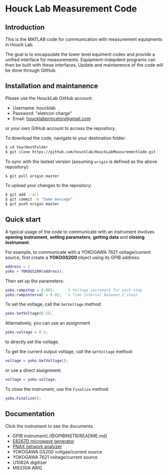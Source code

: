 # Houck Lab Measurement Code

## Introduction
This is the MATLAB code for communication with measurement equiqments in Houck Lab. 

The goal is to encapsulate the lower level equiment codes and provide a unified interface for measurements.
Equipment-indepdent programs can then be built with these interfaces.
Update and maintanence of the code will be done through GitHub.

## Installation and maintanence
Please use the HouckLab GitHub account:
- Username: houcklab
- Password: "eletrcon charge"
- Email: houcklabprinceton@gmail.com

or your own GitHub account to access the repository.

To download the code, navigate to your destination folder:
```bash
$ cd YourDestFolder
$ git clone https://github.com/houcklab/HouckLabMeasurementCode.git
```

To sync with the lastest version (assuming `origin` is defined as the above repository):
```bash
$ git pull origin master
```

To upload your changes to the repository:
```bash
$ git add --all
$ git commit -m "Some message"
$ git push origin master
```

## Quick start
A typical usage of the code to communicate with an instrument involves **opening instrument**, **setting parameters**,  **getting data** and **closing instrument**.

For example, to communicate with a YOKOGAWA 7621 voltage/current source, first create a **YOKOGS200** object using its GPIB address:
```matlab
address = 2
yoko = YOKOGS200(address);
```
Then set up the parameters:
```matlab
yoko.rampstep = 0.002;      % Voltage increment for each step
yoko.rampinterval = 0.01;   % Time interval between 2 steps
```
To set the voltage, call the `SetVoltage` method:
```matlab
yoko.SetVoltage(0.5);
```
Alternatively, you can use an assignment
```matlab
yoko.voltage = 0.5;
```
to directly set the voltage.

To get the current output voltage, call the `GetVoltage` method:
```matlab
voltage = yoko.GetVoltage();
```
or use a direct assignment:
```matlab
voltage = yoko.voltage;
```
To close the instrument, use the `Finalize` method:
```matlab
yoko.Finalize();
```

## Documentation
Click the instrument to see the documents.

- GPIB instrument(./@GPIBINSTR/README.md)
- [E8267D microwave generator](./@E8267DGenerator/README.md)
- [PNAX network analyzer](./@PNAXAnalyzer/README.md)
- YOKOGAWA GS200 voltgae/current source
- YOKOGAWA 7621 voltage/current source
- U1082A digitizer
- M9330A AWG
